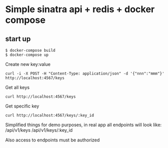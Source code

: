 # Simple sinatra api + redis + docker compose

## start up

```
$ docker-compose build
$ docker-compose up
```

Create new key:value
```
curl -i -X POST -H "Content-Type: application/json" -d '{"nnn":"mmm"}' http://localhost:4567/keys
```

Get all keys
```
curl http://localhost:4567/keys
```

Get specific key
```
curl http://localhost:4567/keys/:key_id
```

Simplified things for demo purposes, in real app all endpoints will look like:
/api/v1/keys
/api/v1/keys/:key_id

Also access to endpoints must be authorized